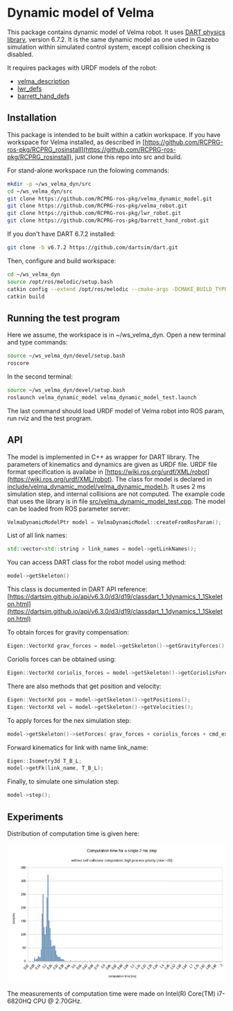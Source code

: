 # Dynamic model of Velma

This package contains dynamic model of Velma robot. It uses [DART physics library](https://dartsim.github.io), version 6.7.2.
It is the same dynamic model as one used in Gazebo simulation within simulated control system, except collision checking is disabled.

It requires packages with URDF models of the robot:
* [velma_description](https://github.com/RCPRG-ros-pkg/velma_robot.git)
* [lwr_defs](https://github.com/RCPRG-ros-pkg/lwr_robot.git)
* [barrett_hand_defs](https://github.com/RCPRG-ros-pkg/barrett_hand_robot.git)

## Installation

This package is intended to be built within a catkin workspace.
If you have workspace for Velma installed, as described in [https://github.com/RCPRG-ros-pkg/RCPRG_rosinstall](https://github.com/RCPRG-ros-pkg/RCPRG_rosinstall), just clone this repo into src and build.

For stand-alone workspace run the folowing commands:

```bash
mkdir -p ~/ws_velma_dyn/src
cd ~/ws_velma_dyn/src
git clone https://github.com/RCPRG-ros-pkg/velma_dynamic_model.git
git clone https://github.com/RCPRG-ros-pkg/velma_robot.git
git clone https://github.com/RCPRG-ros-pkg/lwr_robot.git
git clone https://github.com/RCPRG-ros-pkg/barrett_hand_robot.git
```
If you don't have DART 6.7.2 installed:
```bash
git clone -b v6.7.2 https://github.com/dartsim/dart.git
```

Then, configure and build workspace:
```bash
cd ~/ws_velma_dyn
source /opt/ros/melodic/setup.bash
catkin config --extend /opt/ros/melodic --cmake-args -DCMAKE_BUILD_TYPE=RelWithDebInfo -DCATKIN_ENABLE_TESTING=OFF
catkin build
```
## Running the test program

Here we assume, the workspace is in ~/ws_velma_dyn.
Open a new terminal and type commands:
```bash
source ~/ws_velma_dyn/devel/setup.bash
roscore
```
In the second terminal:
```bash
source ~/ws_velma_dyn/devel/setup.bash
roslaunch velma_dynamic_model velma_dynamic_model_test.launch
```
The last command should load URDF model of Velma robot into ROS param, run rviz and the test program.

## API

The model is implemented in C++ as wrapper for DART library.
The parameters of kinematics and dynamics are given as URDF file.
URDF file format specification is availabe in [https://wiki.ros.org/urdf/XML/robot](https://wiki.ros.org/urdf/XML/robot).
The class for model is declared in [include/velma_dynamic_model/velma_dynamic_model.h](include/velma_dynamic_model/velma_dynamic_model.h).
It uses 2 ms simulation step, and internal collisions are not computed.
The example code that uses the library is in file [src/velma_dynamic_model_test.cpp](src/velma_dynamic_model_test.cpp).
The model can be loaded from ROS parameter server:
```cpp
VelmaDynamicModelPtr model = VelmaDynamicModel::createFromRosParam();
```
List of all link names:
```cpp
std::vector<std::string > link_names = model->getLinkNames();
```
You can access DART class for the robot model using method:
```cpp
model->getSkeleton()
```
This class is documented in DART API reference: [https://dartsim.github.io/api/v6.3.0/d3/d19/classdart_1_1dynamics_1_1Skeleton.html](https://dartsim.github.io/api/v6.3.0/d3/d19/classdart_1_1dynamics_1_1Skeleton.html)

To obtain forces for gravity compensation:
```cpp
Eigen::VectorXd grav_forces = model->getSkeleton()->getGravityForces();
```
Coriolis forces can be obtained using:
```cpp
Eigen::VectorXd coriolis_forces = model->getSkeleton()->getCoriolisForces();
```
There are also methods that get position and velocity:
```cpp
Eigen::VectorXd pos = model->getSkeleton()->getPositions();
Eigen::VectorXd vel = model->getSkeleton()->getVelocities();
```
To apply forces for the nex simulation step:
```cpp
model->getSkeleton()->setForces( grav_forces + coriolis_forces + cmd_ext_forces );
```
Forward kinematics for link with name link_name:
```cpp
Eigen::Isometry3d T_B_L;
model->getFk(link_name, T_B_L);
```
Finally, to simulate one simulation step:
```cpp
model->step();
```

## Experiments

Distribution of computation time is given here:

![Histogram of computation time](doc/img/computation_time_1.png)

The measurements of computation time were made on Intel(R) Core(TM) i7-6820HQ CPU @ 2.70GHz.
